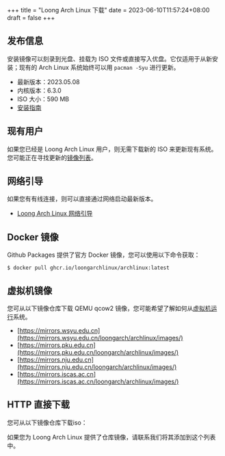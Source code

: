 +++
title = "Loong Arch Linux 下载"
date = 2023-06-10T11:57:24+08:00
draft = false
+++

## 发布信息

安装镜像可以刻录到光盘、挂载为 ISO 文件或直接写入优盘。它仅适用于从新安装；现有的 Arch Linux 系统始终可以用 `pacman -Syu` 进行更新。

- 最新版本：<div id="version" style="display:inline">2023.05.08</div>
- 内核版本：<div id="kernel" style="display:inline">6.3.0</div>
- ISO 大小：<div id="size" style="display:inline">590 MB</div>
- [安装指南](/pages/install/)

## 现有用户

如果您已经是 Loong Arch Linux 用户，则无需下载新的 ISO 来更新现有系统。您可能正在寻找更新的[镜像列表](/pages/mirrorlist/)。

## 网络引导

如果您有有线连接，则可以直接通过网络启动最新版本。

- [Loong Arch Linux 网络引导](/pages/netboot/)

## Docker 镜像

Github Packages 提供了官方 Docker 镜像，您可以使用以下命令获取：

```
$ docker pull ghcr.io/loongarchlinux/archlinux:latest
```

## 虚拟机镜像

您可从以下镜像仓库下载 QEMU qcow2 镜像，您可能希望了解如何从[虚拟机运行](/pages/vmrun/)系统。

- [https://mirrors.wsyu.edu.cn](https://mirrors.wsyu.edu.cn/loongarch/archlinux/images/)
- [https://mirrors.pku.edu.cn](https://mirrors.pku.edu.cn/loongarch/archlinux/images/)
- [https://mirrors.nju.edu.cn](https://mirrors.nju.edu.cn/loongarch/archlinux/images/)
- [https://mirrors.iscas.ac.cn](https://mirrors.iscas.ac.cn/loongarch/archlinux/images/)

## HTTP 直接下载

您可从以下镜像仓库下载iso：

<div>
<ul id="ul_download">
</ul>
</div>

如果您为 Loong Arch Linux 提供了仓库镜像，请联系我们将其添加到这个列表中。

<script src="https://cdn.bootcdn.net/ajax/libs/jquery/3.6.4/jquery.min.js"></script>
<script>
    function getfilesize(size) {
        if (!size)
            return "";

        var num = 1024.00;

        if (size < num)
            return size + "B";
        if (size < Math.pow(num, 2))
            return (size / num).toFixed(2) + "K";
        if (size < Math.pow(num, 3))
            return (size / Math.pow(num, 2)).toFixed(2) + "M";
        if (size < Math.pow(num, 4))
            return (size / Math.pow(num, 3)).toFixed(2) + "G";
        return (size / Math.pow(num, 4)).toFixed(2) + "T";
    }
	$(document).ready(function() {
		var baseurl = "https://archapi.zhcn.cc/api/v1";
		var url = baseurl + "/version/";
		$.ajax({
			url: url,
			dataType: "json",
			success:function(result) {
                $('#version').text(result.version);
                $('#kernel').text(result.kernel);
                $('#size').text(getfilesize(result.size));
                for(var i=0; i<result.mirrors.length; i++) {
                    let mirror = result.mirrors[i];
                    let uri = new URL(mirror);
                    let url = uri.protocol + "//" + uri.host;
                    let file = mirror + "/iso/" + result.version + "/" + result.iso_file;
                    $li_url = $("<li><a href=\""+ file + "\" target=\"_blank\">"+ url +"</a></li>");
                    $("#ul_download").append($li_url);
                }
			}
		});
	});
</script>
